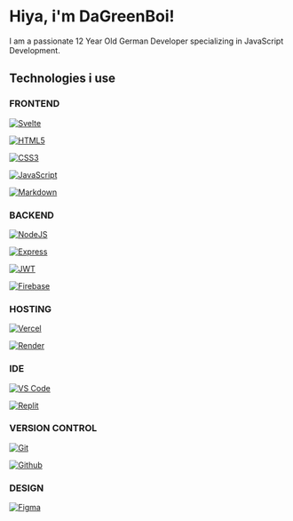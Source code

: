 <h1>Hiya, i'm DaGreenBoi!</h1>
<span>I am a passionate 12 Year Old German Developer specializing in JavaScript Development.</span>

<h2>Technologies i use</h2>

<h3><strong>FRONTEND</strong></h3>

<a href="https://svelte.dev/"><img alt="Svelte" src="https://img.shields.io/badge/svelte-%23f1413d.svg?style=for-the-badge&logo=svelte&logoColor=white"></a>

<a href="https://developer.mozilla.org/en-US/docs/Web/HTML"><img alt="HTML5" src="https://img.shields.io/badge/html5-%23E34F26.svg?style=for-the-badge&logo=html5&logoColor=white"></a>

<a href="https://developer.mozilla.org/en-US/docs/Web/CSS"><img alt="CSS3" src="https://img.shields.io/badge/css3-%231572B6.svg?style=for-the-badge&logo=css3&logoColor=white"></a>

<a href="https://developer.mozilla.org/en-US/docs/Web/JavaScript"><img alt="JavaScript" src="https://img.shields.io/badge/javascript-%23323330.svg?style=for-the-badge&logo=javascript&logoColor=%23F7DF1E"></a>

<a href="https://commonmark.org/help/"><img alt="Markdown" src="https://img.shields.io/badge/markdown-%23000000.svg?style=for-the-badge&logo=markdown&logoColor=white"></a>

<h3><strong>BACKEND</strong></h3>

<a href="https://nodejs.org/"><img alt="NodeJS" src="https://img.shields.io/badge/node.js-6DA55F?style=for-the-badge&logo=node.js&logoColor=white"></a>

<a href="https://expressjs.com/"><img alt="Express" src="https://img.shields.io/badge/express.js-ffffff?style=for-the-badge&logo=express&logoColor=red"></a>

<a href="https://jwt.io/"><img alt="JWT" src="https://img.shields.io/badge/JWT-black?style=for-the-badge&logo=JSON%20web%20tokens"></a>

<a href="https://firebase.com/"><img alt="Firebase" src="https://img.shields.io/badge/firebase-a08021?style=for-the-badge&logo=firebase&logoColor=ffcd34"></a>

<h3><strong>HOSTING</strong></h3>

<a href="https://vercel.com/"><img alt="Vercel" src="https://img.shields.io/badge/vercel-%23000000.svg?style=for-the-badge&logo=vercel&logoColor=white"></a>

<a href="https://render.com/"><img alt="Render" src="https://img.shields.io/badge/Render-%46E3B7.svg?style=for-the-badge&logo=render&logoColor=white"></a>

<h3><strong>IDE</strong></h3>

<a href="https://code.visualstudio.com/"><img alt="VS Code" src="https://img.shields.io/badge/Visual%20Studio%20Code-0078d7.svg?style=for-the-badge&logo=visual-studio-code&logoColor=white"></a>

<a href="https://replit.com/"><img alt="Replit" src="https://img.shields.io/badge/Replit-DD1200?style=for-the-badge&logo=Replit&logoColor=white"></a>

<h3><strong>VERSION CONTROL</strong></h3>

<a href="https://replit.com/"><img alt="Git" src="https://img.shields.io/badge/Git-F05032?style=for-the-badge&logo=Git&logoColor=white"></a>

<a href="https://github.com/"><img alt="Github" src="https://img.shields.io/badge/Github-181717?style=for-the-badge&logo=Github&logoColor=white"></a>

<h3><strong>DESIGN</strong></h3>

<a href="https://figma.com/"><img alt="Figma" src="https://img.shields.io/badge/figma-%23F24E1E.svg?style=for-the-badge&logo=figma&logoColor=white"></a>
